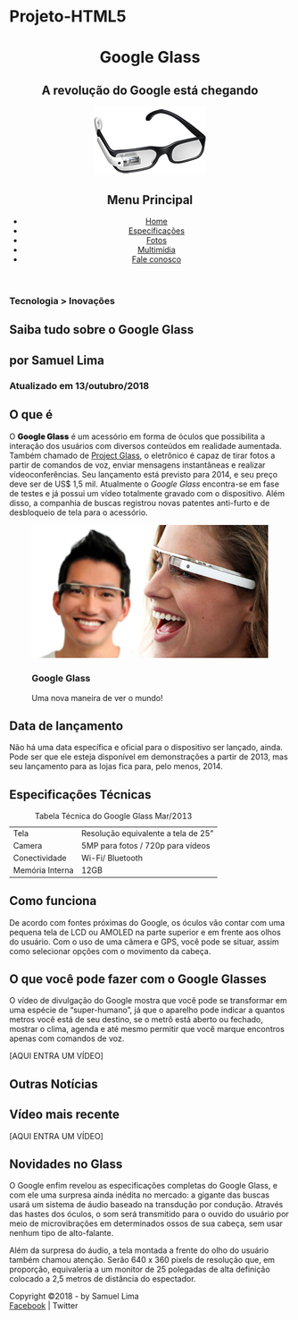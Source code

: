 # Projeto-HTML5

<!DOCTYPE html>

<html lang="pt-br">
<head>
<meta charset="UTF-8">
<title>Tudo sobre Google Glass</title>

<link rel="stylesheet" href="_css/estilo.css"/>

</head>

<body>
<div id="interface">
	<header id="cabecalho">
	<hgroup>
	<h1>Google Glass</h1>
	<h2>A revolução do Google está chegando</h2>
	</hgroup>
	
<img id="icone" src="_imagens/glass-oculos-preto-peq.png"/>

<nav id="menu">
	<h1>Menu Principal</h1>
	<ul>
		<li><a href="index.html">Home</a></li>
		<li><a href="specs.html">Especificações</a></li>
		<li><a href="fotos.html">Fotos</a></li>
		<li><a href="multimidia.html">Multimídia</a></li>
		<li><a href="fale-conosco.html">Fale conosco</a></li>
	</ul>
</nav>
	</header>

<section id="corpo">
<hgroup>	
<h3>Tecnologia > Inovações</h3>
<h1>Saiba tudo sobre o Google Glass</h1>
<h2>por Samuel Lima</h2>
<h3>Atualizado em 13/outubro/2018</h3>
</hgroup>

<h2>O que é</h2>

<p>O <span style="font-weight:900;">Google Glass</span> é um acessório em forma de óculos que possibilita a interação dos usuários com diversos conteúdos em realidade aumentada. Também chamado de <a href="http://glass.google.com" target="_blank">Project Glass</a>, o eletrônico é capaz de tirar fotos a partir de comandos de voz, enviar mensagens instantâneas e realizar vídeo&shy;conferên&shy;cias. Seu lançamento está previsto para 2014, e seu preço deve ser de US$ 1,5 mil. Atualmente o <em>Google Glass</em> encontra-se em fase de testes e já possui um vídeo totalmente gravado com o dispositivo. Além disso, a companhia de buscas registrou novas patentes anti-furto e de desbloqueio de tela para o acessório.</p>

<figure class="foto-legenda">
	<img src="_imagens/glass-quadro-homem-mulher.jpg"/>
	<figcaption>
		<h3>Google Glass</h3>
		<p>Uma nova maneira de ver o mundo!</p>
	</figcaption>
</figure>

<h2>Data de lançamento</h2>
<p>Não há uma data específica e oficial para o dispositivo ser lançado, ainda. Pode ser que ele esteja disponível em demonstrações a partir de 2013, mas seu lançamento para as lojas fica para, pelo menos, 2014.</p>

<h1>Especificações Técnicas</h1>
<table>
<caption>Tabela Técnica do Google Glass Mar/2013</caption>

<tr><td>Tela</td><td>Resolução equivalente a tela de 25"</td></tr>
<tr><td>Camera</td> <td>5MP para fotos / 720p para vídeos</td></tr>
<tr><td>Conectividade</td> <td>Wi-Fi/ Bluetooth</td></tr>
<tr><td>Memória Interna</td> <td>12GB</td></tr>

</table>
<h1>Como funciona</h1>
<p>De acordo com fontes próximas do Google, os óculos vão contar com uma pequena tela de LCD ou AMOLED na parte superior e em frente aos olhos do usuário. Com o uso de uma câmera e GPS, você pode se situar, assim como selecionar opções com o movimento da cabeça.</p>

<h1>O que você pode fazer com o Google Glasses</h1>
<p>O vídeo de divulgação do Google mostra que você pode se transformar em uma espécie de “super-<wbr/>humano”, já que o aparelho pode indicar a quantos metros você está de seu destino, se o metrô está aberto ou fechado, mostrar o clima, agenda e até mesmo permitir que você marque encontros apenas com comandos de voz.</p>

[AQUI ENTRA UM VÍDEO]

</section>
<aside id="lateral">
<h1>Outras Notícias</h1>
<h2>Vídeo mais recente</h2>

[AQUI ENTRA UM VÍDEO]

<h2>Novidades no Glass</h2>
<p>O Google enfim revelou as especificações completas do Google Glass, e com ele uma surpresa ainda inédita no mercado: a gigante das buscas usará um sistema de áudio baseado na transdução por condução. Através das hastes dos óculos, o som será transmitido para o ouvido do usuário por meio de microvibrações em determinados ossos de sua cabeça, sem usar nenhum tipo de alto-falante.</p>

<p>Além da surpresa do áudio, a tela montada a frente do olho do usuário também chamou atenção. Serão 640 x 360 pixels de resolução que, em proporção, equivaleria a um monitor de 25 polegadas de alta definição colocado a 2,5 metros de distância do espectador.</p>
</aside>
<footer id="rodape">
<p>Copyright &copy;2018 - by Samuel Lima
<a href="https://www.facebook.com/Sanmuca" target="blank"></br>Facebook</a> | Twitter</p>
</footer>
</div>
</body>
</html>
